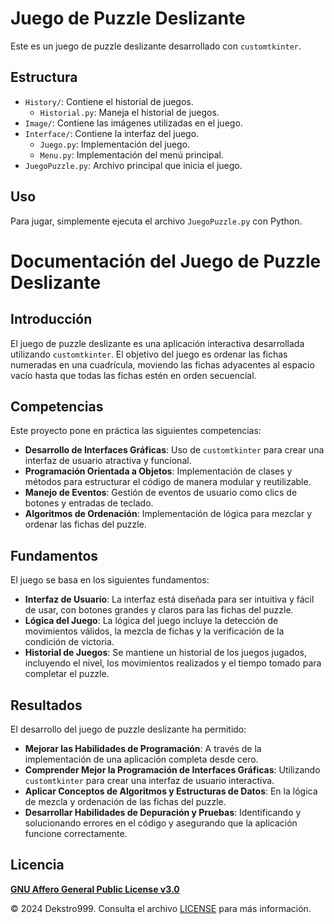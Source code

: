 # Juego de Puzzle Deslizante

Este es un juego de puzzle deslizante desarrollado con `customtkinter`.

## Estructura

- `History/`: Contiene el historial de juegos.
  - `Historial.py`: Maneja el historial de juegos.
- `Image/`: Contiene las imágenes utilizadas en el juego.
- `Interface/`: Contiene la interfaz del juego.
  - `Juego.py`: Implementación del juego.
  - `Menu.py`: Implementación del menú principal.
- `JuegoPuzzle.py`: Archivo principal que inicia el juego.

## Uso

Para jugar, simplemente ejecuta el archivo `JuegoPuzzle.py` con Python.

# Documentación del Juego de Puzzle Deslizante

## Introducción

El juego de puzzle deslizante es una aplicación interactiva desarrollada utilizando `customtkinter`. El objetivo del juego es ordenar las fichas numeradas en una cuadrícula, moviendo las fichas adyacentes al espacio vacío hasta que todas las fichas estén en orden secuencial.

## Competencias

Este proyecto pone en práctica las siguientes competencias:

- **Desarrollo de Interfaces Gráficas**: Uso de `customtkinter` para crear una interfaz de usuario atractiva y funcional.
- **Programación Orientada a Objetos**: Implementación de clases y métodos para estructurar el código de manera modular y reutilizable.
- **Manejo de Eventos**: Gestión de eventos de usuario como clics de botones y entradas de teclado.
- **Algoritmos de Ordenación**: Implementación de lógica para mezclar y ordenar las fichas del puzzle.

## Fundamentos

El juego se basa en los siguientes fundamentos:

- **Interfaz de Usuario**: La interfaz está diseñada para ser intuitiva y fácil de usar, con botones grandes y claros para las fichas del puzzle.
- **Lógica del Juego**: La lógica del juego incluye la detección de movimientos válidos, la mezcla de fichas y la verificación de la condición de victoria.
- **Historial de Juegos**: Se mantiene un historial de los juegos jugados, incluyendo el nivel, los movimientos realizados y el tiempo tomado para completar el puzzle.

## Resultados

El desarrollo del juego de puzzle deslizante ha permitido:

- **Mejorar las Habilidades de Programación**: A través de la implementación de una aplicación completa desde cero.
- **Comprender Mejor la Programación de Interfaces Gráficas**: Utilizando `customtkinter` para crear una interfaz de usuario interactiva.
- **Aplicar Conceptos de Algoritmos y Estructuras de Datos**: En la lógica de mezcla y ordenación de las fichas del puzzle.
- **Desarrollar Habilidades de Depuración y Pruebas**: Identificando y solucionando errores en el código y asegurando que la aplicación funcione correctamente.

## **Licencia**

**[GNU Affero General Public License v3.0](https://www.gnu.org/licenses/agpl-3.0.html)**

© 2024 Dekstro999. Consulta el archivo [LICENSE](LICENSE) para más información.  
